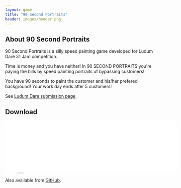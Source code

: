 ```yaml
---
layout: game
title: "90 Second Portraits"
header: images/header.png
---
```

## About 90 Second Portraits ##

90 Second Portraits is a silly speed painting game developed for Ludum Dare 31 Jam competition.

Time is money and you have neither!
In 90 SECOND PORTRAITS you're paying the bills by speed painting portraits of bypassing customers!

You have 90 seconds to paint the customer and his/her prefered background!
Your work day ends after 5 customers!

See [Ludum Dare submission page](http://ludumdare.com/compo/ludum-dare-31/?action=preview&uid=1980).

## Download ##

<iframe src="//itch.io/embed/16493?dark=true" width="552" height="167" frameborder="0">
</iframe>

Also available from [GitHub](https://github.com/SimonLarsen/90-Second-Portraits/releases/).
